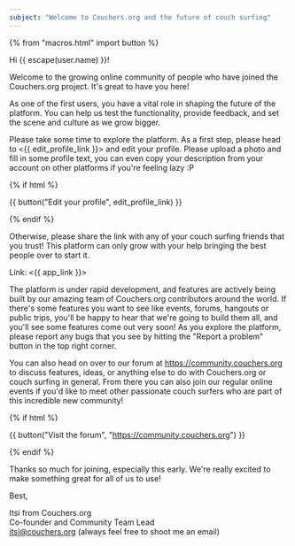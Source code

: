 ```yaml
---
subject: "Welcome to Couchers.org and the future of couch surfing"
---
```


{% from "macros.html" import button %}

Hi {{ escape(user.name) }}!

Welcome to the growing online community of people who have joined the Couchers.org project. It's great to have you here!

As one of the first users, you have a vital role in shaping the future of the platform. You can help us test the functionality, provide feedback, and set the scene and culture as we grow bigger.

Please take some time to explore the platform. As a first step, please head to <{{ edit_profile_link }}> and edit your profile. Please upload a photo and fill in some profile text, you can even copy your description from your account on other platforms if you're feeling lazy :P

{% if html %}

{{ button("Edit your profile", edit_profile_link) }}

{% endif %}

Otherwise, please share the link with any of your couch surfing friends that you trust! This platform can only grow with your help bringing the best people over to start it.

Link: <{{ app_link }}>

The platform is under rapid development, and features are actively being built by our amazing team of Couchers.org contributors around the world. If there's some features you want to see like events, forums, hangouts or public trips, you'll be happy to hear that we're going to build them all, and you'll see some features come out very soon! As you explore the platform, please report any bugs that you see by hitting the "Report a problem" button in the top right corner.

You can also head on over to our forum at <https://community.couchers.org> to discuss features, ideas, or anything else to do with Couchers.org or couch surfing in general. From there you can also join our regular online events if you'd like to meet other passionate couch surfers who are part of this incredible new community!

{% if html %}

{{ button("Visit the forum", "https://community.couchers.org") }}

{% endif %}

Thanks so much for joining, especially this early. We're really excited to make something great for all of us to use!


Best,

Itsi from Couchers.org  
Co-founder and Community Team Lead  
[itsi@couchers.org](mailto:itsi@couchers.org) (always feel free to shoot me an email)
